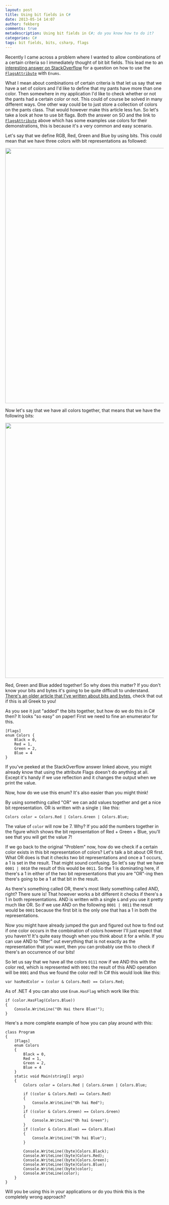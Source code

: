 ```yaml
---
layout: post
title: Using bit fields in C#
date: 2013-05-14 14:07
author: fekberg
comments: true
metadescription: Using bit fields in C#; do you know how to do it?
categories: C#
tags: bit fields, bits, csharp, flags
---
```

Recently I came across a problem where I wanted to allow combinations of a certain criteria so I immediately thought of bit bit fields. This lead me to an <a href="http://stackoverflow.com/a/8480/39106" target="_blank">interesting answer on StackOverflow</a> for a question on how to use the <a href="http://msdn.microsoft.com/en-us/library/system.flagsattribute.aspx" target="_blank">`FlagsAttribute`</a> with `Enums`.<!--excerpt-->

What I mean about combinations of certain criteria is that let us say that we have a set of colors and I'd like to define that my pants have more than one color. Then somewhere in my application I'd like to check whether or not the pants had a certain color or not. This could of course be solved in many different ways. One other way could be to just store a collection of colors on the pants class. That would however make this article less fun. So let's take a look at how to use bit flags. Both the answer on SO and the link to <a href="http://msdn.microsoft.com/en-us/library/system.flagsattribute.aspx" target="_blank">`FlagsAttribute`</a> above which has some examples use colors for their demonstrations, this is because it's a very common and easy scenario.

Let's say that we define RGB, Red, Green and Blue by using bits. This could mean that we have three colors with bit representations as followed:

<img src="https://cdn.filipekberg.se/fekberg-blog/wp-content/uploads/2013/05/Bits.png" width="810" class="alignright size-full wp-image-1942" />

Now let's say that we have all colors together, that means that we have the following bits:

<img src="https://cdn.filipekberg.se/fekberg-blog/wp-content/uploads/2013/05/Bits2.png" width="810" class="alignright size-full wp-image-1944" />

Red, Green and Blue added together! So why does this matter? If you don't know your bits and bytes it's going to be quite difficult to understand. <a href="https://www.filipekberg.se/2012/09/18/things-in-c-you-might-have-missed/" target="_blank">There's an older article that I've written about bits and bytes</a>, check that out if this is all Greek to you!

As you see it just "added" the bits together, but how do we do this in C# then? It looks "so easy" on paper! First we need to fine an enumerator for this.

    [Flags]
    enum Colors {
        Black = 0,
        Red = 1,
        Green = 2,
        Blue = 4
    }

If you've peeked at the StackOverflow answer linked above, you might already know that using the attribute Flags doesn't do anything at all. Except it's handy if we use reflection and it changes the output when we print the value.

Now, how do we use this enum? It's also easier than you might think!

By using something called "OR" we can add values together and get a nice bit representation. OR is written with a single `|` like this:

    Colors color = Colors.Red | Colors.Green | Colors.Blue;

The value of `color` will now be 7. Why? If you add the numbers together in the figure which shows the bit representation of Red + Green + Blue, you'll see that you will get the value 7!

If we go back to the original "Problem" now, how do we check if a certain color exists in this bit representation of colors? Let's talk a bit about OR first. What OR does is that it checks two bit representations and once a 1 occurs, a 1 is set in the result. That might sound confusing. So let's say that we have `0001 | 0010` the result of this would be `0011`. So the 1 is dominating here, if there's a 1 in either of the two bit representations that you are "OR"-ing then there's going to be a 1 at that bit in the result.

As there's something called OR, there's most likely something called AND, right? There sure is! That however works a bit different it checks if there's a 1 in both representations. AND is written with a single `&` and you use it pretty much like OR. So if we use AND on the following `0001 | 0011` the result would be `0001` because the first bit is the only one that has a 1 in both the representations.

Now you might have already jumped the gun and figured out how to find out if one color occurs in the combination of colors however I'll just expect that you haven't! It's quite easy though when you think about it for a while. If you can use AND to "filter" out everything that is not exactly as the representation that you want, then you can probably use this to check if there's an occurrence of our bits!

So let us say that we have all the colors `0111` now if we AND this with the color red, which is represented with `0001` the result of this AND operation will be `0001` and thus we found the color red! In C# this would look like this:

    var hasRedColor = (color & Colors.Red) == Colors.Red;

As of .NET 4 you can also use `Enum.HasFlag` which work like this:


    if (color.HasFlag(Colors.Blue))
    {
        Console.WriteLine("Oh Hai there Blue!");
    }

Here's a more complete example of how you can play around with this:

    class Program
    {
        [Flags]
        enum Colors
        {
            Black = 0,
            Red = 1,
            Green = 2,
            Blue = 4
        }
        static void Main(string[] args)
        {
            Colors color = Colors.Red | Colors.Green | Colors.Blue;

            if ((color & Colors.Red) == Colors.Red)
            {
                Console.WriteLine("Oh hai Red");
            }
            if ((color & Colors.Green) == Colors.Green)
            {
                Console.WriteLine("Oh hai Green");
            }
            if ((color & Colors.Blue) == Colors.Blue)
            {
                Console.WriteLine("Oh hai Blue");
            }

            Console.WriteLine((byte)Colors.Black);
            Console.WriteLine((byte)Colors.Red);
            Console.WriteLine((byte)Colors.Green);
            Console.WriteLine((byte)Colors.Blue);
            Console.WriteLine((byte)color);
            Console.WriteLine(color);
        }
    }

Will you be using this in your applications or do you think this is the completely wrong approach?